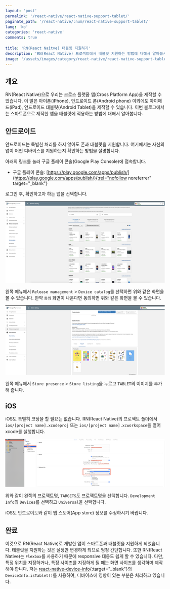 ```yaml
---
layout: 'post'
permalink: '/react-native/react-native-support-tablet/'
paginate_path: '/react-native/:num/react-native-support-tablet/'
lang: 'ko'
categories: 'react-native'
comments: true

title: 'RN(React Naitve) 태블릿 지원하기'
description: 'RN(React Native) 프로젝트에서 태블릿 지원하는 방법에 대해서 알아봅시다.'
image: '/assets/images/category/react-native/react-native-support-tablet/background.jpg'
---
```



## 개요
RN(React Native)으로 우리는 크로스 플랫폼 앱(Cross Platform App)을 제작할 수 있습니다. 이 말은 아이폰(iPhone), 안드로이드 폰(Android phone) 이외에도 아이패드(iPad), 안드로이드 태블릿(Android Tablet)을 제작할 수 있습니다. 이번 블로그에서는 스마트폰으로 제작한 앱을 태블릿에 적용하는 방법에 대해서 알아봅니다.

## 안드로이드
안드로이드는 특별한 처리를 하지 않아도 폰과 태블릿을 지원합니다. 여기에서는 자신의 앱이 어떤 디바이스를 지원하는지 확인하는 방법을 설명합니다.

아래의 링크를 눌러 구글 플레이 콘솔(Google Play Console)에 접속합니다.

- 구글 플레이 콘솔: [https://play.google.com/apps/publish/](https://play.google.com/apps/publish/){:rel="nofollow noreferrer" target="_blank"}

로그인 후, 확인하고자 하는 앱을 선택합니다.

![구글 플레이 - 안드로이드 앱 디바이스 지원 목록](/assets/images/category/react-native/react-native-support-tablet/android-support-devices.png)

왼쪽 메뉴에서 `Release management` > `Device catalog`를 선택하면 위와 같은 화면을 볼 수 있습니다. 만약 `동의` 화면이 나온다면 동의하면 위와 같은 화면을 볼 수 있습니다.

![구글 플레이 - 안드로이드 앱 마켓 정보 수정](/assets/images/category/react-native/react-native-support-tablet/android-market-info.png)

왼쪽 메뉴에서 `Store presence` > `Store listing`을 누르고 `TABLET`의 이미지를 추가해 줍니다.


## iOS
iOS도 특별히 코딩을 할 필요는 없습니다. RN(React Native)의 프로젝트 폴더에서 `ios/[project name].xcodeproj` 또는 `ios/[project name].xcworkspace`을 열어 xcode를 실행합니다.

![xcode universal 앱 설정](/assets/images/category/react-native/react-native-support-tablet/ios-universal-configuration.png)

위와 같이 왼쪽의 프로젝트명, `TARGETS`도 프로젝트명을 선택합니다. `Development Info`의 `Devices`를 선택하고 `Universal`을 선택합니다.

iOS도 안드로이도와 같이 앱 스토어(App store) 정보를 수정하시기 바랍니다.


## 완료
이것으로 RN(React Native)로 개발한 앱이 스마트폰과 태블릿을 지원하게 되었습니다. 태블릿을 지원하는 것은 설정만 변경하게 되므로 엄청 간단합니다. 또한 RN(React Native)는 `Flexbox`를 사용하기 때문에 responsive 대응도 쉽게 할 수 있습니다. 다만, 특정 위치를 지정하거나, 특정 사이즈를 지정하게 될 때는 화면 사이즈를 생각하며 제작해야 합니다. 저는 [react-native-device-info]({{site.url}}/{{page.categories}}/react-native-device-info/){:target="_blank"}의 `DeviceInfo.isTablet()`를 사용하여, 디바이스에 영향이 있는 부분은 처리하고 있습니다.

